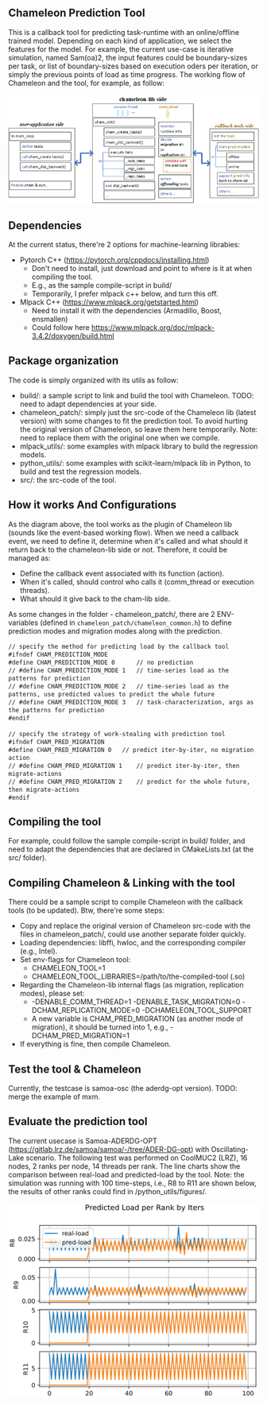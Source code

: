 ## Chameleon Prediction Tool
This is a callback tool for predicting task-runtime with an online/offline trained model. Depending on each kind of application, we select the features for the model. For example, the current use-case is iterative simulation, named Sam(oa)2, the input features could be boundary-sizes per task, or list of boundary-sizes based on execution oders per iteration, or simply the previous points of load as time progress. The working flow of Chameleon and the tool, for example, as follow:
<p align="left">
  <img src="./figures/cham-tool-workflow.png" alt="The working flow of the prediction model" width="700">
</p>

## Dependencies
At the current status, there're 2 options for machine-learning librabies:
* Pytorch C++ (https://pytorch.org/cppdocs/installing.html)
  * Don't need to install, just download and point to where is it at when compiling the tool.
  * E.g., as the sample compile-script in build/
  * Temporarily, I prefer mlpack c++ below, and turn this off.
* Mlpack C++ (https://www.mlpack.org/getstarted.html)
  * Need to install it with the dependencies (Armadillo, Boost, ensmallen)
  * Could follow here https://www.mlpack.org/doc/mlpack-3.4.2/doxygen/build.html

## Package organization
The code is simply organized with its utils as follow:
* build/: a sample script to link and build the tool with Chameleon. TODO: need to adapt dependencies at your side.
* chameleon_patch/: simply just the src-code of the Chameleon lib (latest version) with some changes to fit the prediction tool. To avoid hurting the original version of Chameleon, so leave them here temporarily. Note: need to replace them with the original one when we compile.
* mlpack_utils/: some examples with mlpack library to build the regression models.
* python_utils/: some examples with scikit-learn/mlpack lib in Python, to build and test the regression models.
* src/: the src-code of the tool.

## How it works And Configurations
As the diagram above, the tool works as the plugin of Chameleon lib (sounds like the event-based working flow). When we need a callback event, we need to define it, determine when it's called and what should it return back to the chameleon-lib side or not. Therefore, it could be managed as:
* Define the callback event associated with its function (action).
* When it's called, should control who calls it (comm_thread or execution threads).
* What should it give back to the cham-lib side.

As some changes in the folder - chameleon_patch/, there are 2 ENV-variables (defined in `chameleon_patch/chameleon_common.h`) to define prediction modes and migration modes along with the prediction.
``` CXX
// specify the method for predicting load by the callback tool
#ifndef CHAM_PREDICTION_MODE
#define CHAM_PREDICTION_MODE 0      // no prediction
// #define CHAM_PREDICTION_MODE 1   // time-series load as the patterns for prediction
// #define CHAM_PREDICTION_MODE 2   // time-series load as the patterns, use predicted values to predict the whole future
// #define CHAM_PREDICTION_MODE 3   // task-characterization, args as the patterns for prediction
#endif

// specify the strategy of work-stealing with prediction tool
#ifndef CHAM_PRED_MIGRATION
#define CHAM_PRED_MIGRATION 0   // predict iter-by-iter, no migration action
// #define CHAM_PRED_MIGRATION 1    // predict iter-by-iter, then migrate-actions 
// #define CHAM_PRED_MIGRATION 2    // predict for the whole future, then migrate-actions
#endif
```

## Compiling the tool
For example, could follow the sample compile-script in build/ folder, and need to adapt the dependencies that are declared in CMakeLists.txt (at the src/ folder).

## Compiling Chameleon & Linking with the tool
There could be a sample script to compile Chameleon with the callback tools (to be updated). Btw, there're some steps:
* Copy and replace the original version of Chameleon src-code with the files in chameleon_patch/, could use another separate folder quickly.
* Loading dependencies: libffi, hwloc, and the corresponding compiler (e.g., Intel).
* Set env-flags for Chameleon tool:
  * CHAMELEON_TOOL=1
  * CHAMELEON_TOOL_LIBRARIES=/path/to/the-compiled-tool (.so)
* Regarding the Chameleon-lib internal flags (as migration, replication modes), please set:
  * -DENABLE_COMM_THREAD=1 -DENABLE_TASK_MIGRATION=0 -DCHAM_REPLICATION_MODE=0 -DCHAMELEON_TOOL_SUPPORT
  * A new variable is CHAM_PRED_MIGRATION (as another mode of migration), it should be turned into 1, e.g., -DCHAM_PRED_MIGRATION=1
* If everything is fine, then compile Chameleon.

## Test the tool & Chameleon
Currently, the testcase is samoa-osc (the aderdg-opt version). TODO: merge the example of mxm.

## Evaluate the prediction tool
The current usecase is Samoa-ADERDG-OPT (https://gitlab.lrz.de/samoa/samoa/-/tree/ADER-DG-opt) with Oscillating-Lake scenario. The following test was performed on CoolMUC2 (LRZ), 16 nodes, 2 ranks per node, 14 threads per rank. The line charts show the comparison between real-load and predicted-load by the tool. Note: the simulation was running with 100 time-steps, i.e., R8 to R11 are shown below, the results of other ranks could find in /python_utils/figures/.
<p align="left">
  <img src="./figures/osc_samoa_pred_load.png" alt="Predicted load with real load" width="700">
</p>